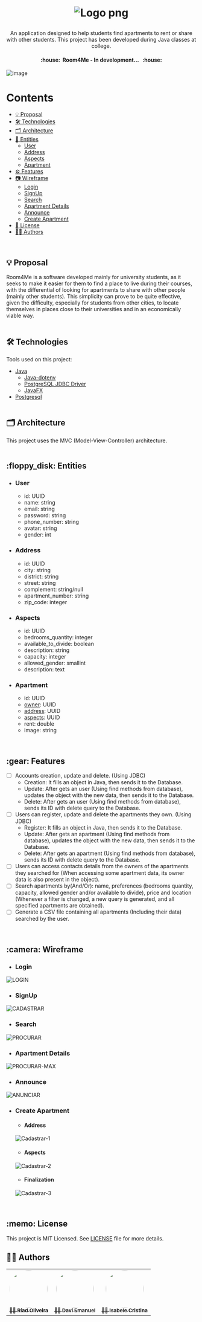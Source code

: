 <h1 align="center">

![Logo png](https://user-images.githubusercontent.com/88398990/156489186-24d246c7-fa32-4793-ae59-e29bc99e09ce.png)

</h1>

<p align="center">
  An application designed to help students find apartments to rent or share with other students. This project has been developed during Java classes at college.
</p>

<h4 align="center">
	:house:&nbsp; Room4Me - In development... &nbsp; :house: </br>
</h4>

![image](https://img.shields.io/github/license/RiadOliveira/Room4Me)

Contents
=================
<!--ts-->
   * [💡 Proposal](#proposal)
   * [🛠 Technologies](#technologies)
   * [🗂  Architecture ](#architecture )
   * [:floppy_disk: Entities](#entities)
      * [User](#entity-user)
      * [Address](#entity-address)
      * [Aspects](#entity-aspects)
      * [Apartment](#entity-apartment)
   * [:gear: Features](#features)
   * [:camera: Wireframe](#wireframe)
      * [Login](#login)
      * [SignUp](#sign-up)
      * [Search](#search)
      * [Apartment Details](#apartment-details)
      * [Announce](#announce)
      * [Create Apartment](#create-apartment)
   * [:memo: License](#license)
   * [👨‍💻 Authors](#authors)
<!--te-->
</br>
<h2 id="proposal">💡 Proposal</h2>
Room4Me is a software developed mainly for university students, as it seeks to make it easier for them to find a place to live during their courses, with the differential of looking for apartments to share with other people (mainly other students). This simplicity can prove to be quite effective, given the difficulty, especially for students from other cities, to locate themselves in places close to their universities and in an economically viable way.
</br> </br> 

<h2 id="technologies">🛠 Technologies</h2>
Tools used on this project:

- [Java](https://www.java.com/)
  - [Java-dotenv](https://jar-download.com/artifact-search/java-dotenv)
  - [PostgreSQL JDBC Driver](https://jdbc.postgresql.org/download.html)
  - [JavaFX](https://openjfx.io/)
- [Postgresql](https://www.postgresql.org/) </br></br>

<h2 id="architecture">🗂 Architecture</h2>
This project uses the MVC (Model-View-Controller) architecture.
</br> </br> 

<h2 id="entities">:floppy_disk: Entities</h2>

- <h3 id="entity-user">User</h3>

  - id: UUID
  - name: string
  - email: string
  - password: string
  - phone_number: string
  - avatar: string
  - gender: int 

- <h3 id="entity-address">Address</h3>

  - id: UUID
  - city: string
  - district: string
  - street: string
  - complement: string/null
  - apartment_number: string
  - zip_code: integer

- <h3 id="entity-aspects">Aspects</h3>

  - id: UUID
  - bedrooms_quantity: integer
  - available_to_divide: boolean
  - description: string
  - capacity: integer
  - allowed_gender: smallint
  - description: text

- <h3 id="entity-apartment">Apartment</h3>

  - id: UUID
  - <a href="#entity-user">owner</a>: UUID
  - <a href="#entity-address">address</a>: UUID
  - <a href="#entity-aspects">aspects</a>: UUID
  - rent: double
  - image: string

</br>

<h2 id="features">:gear: Features</h2>

- [ ] Accounts creation, update and delete. (Using JDBC)
  - Creation: It fills an object in Java, then sends it to the Database.
  - Update: After gets an user (Using find methods from database), updates the object with the new data, then sends it to the Database.
  - Delete: After gets an user (Using find methods from database), sends its ID with delete query to the Database.
- [ ] Users can register, update and delete the apartments they own. (Using JDBC)
  - Register: It fills an object in Java, then sends it to the Database.
  - Update: After gets an apartment (Using find methods from database), updates the object with the new data, then sends it to the Database.
  - Delete: After gets an apartment (Using find methods from database), sends its ID with delete query to the Database.
- [ ] Users can access contacts details from the owners of the apartments they searched for (When accessing some apartment data, its owner data is also present in the object).
- [ ] Search apartments by(And/Or): name, preferences (bedrooms quantity, capacity, allowed gender and/or available to divide), price and location (Whenever a filter is changed, a new query is generated, and all specified apartments are obtained).
- [ ] Generate a CSV file containing all apartments (Including their data) searched by the user.

</br>

<h2 id="wireframe">:camera: Wireframe</h2>

- <h3 id="login">Login</h3>
![LOGIN](https://user-images.githubusercontent.com/88398990/158809949-26035b52-fd5a-4706-a3df-8ef2ee0ea901.png)

- <h3 id="sign-up">SignUp</h3>
 ![CADASTRAR](https://user-images.githubusercontent.com/88398990/158810112-74159d52-bf73-4b9e-b991-4606f2abfcc4.png)

- <h3 id="search">Search</h3>
![PROCURAR](https://user-images.githubusercontent.com/88398990/160292004-c5debad7-c1b0-42c0-bc06-481c70850de3.png)


- <h3 id="apartment-details">Apartment Details</h3>
![PROCURAR-MAX](https://user-images.githubusercontent.com/88398990/160292016-f734b579-61c9-4df1-b3bc-e30c99c1d060.png)


- <h3 id="announce">Announce</h3>
![ANUNCIAR](https://user-images.githubusercontent.com/88398990/160292025-526b5c8e-6af0-48bf-b0a4-3bcbd26a0db7.png)


- <h3 id="create-apartment">Create Apartment</h3>

  - #### Address
  ![Cadastrar-1](https://user-images.githubusercontent.com/88398990/158810857-365dd580-365f-4e69-be7d-e0354155cf12.png)
  
  - #### Aspects
   ![Cadastrar-2](https://user-images.githubusercontent.com/88398990/160292032-4fc210cf-42f5-41b4-a9e9-3166e9be4cdc.png)


  - #### Finalization
  ![Cadastrar-3](https://user-images.githubusercontent.com/88398990/158810885-cebbbd4c-601a-4b12-8b32-05bedcb6717d.png)

</br>

<h2 id="license">:memo: License</h2>
This project is MIT Licensed. See <a href="https://github.com/RiadOliveira/Room4Me/blob/main/LICENSE">LICENSE</a> file for more details.

</br>

<h2 id="authors">👨‍💻 Authors</h2>

<table>
  <tr>
    <td align="center">
      <a href="https://github.com/RiadOliveira">
        <img style="border-radius: 50%;" src="https://avatars.githubusercontent.com/u/69125013?v=4" width="100px;" alt=""/>
        <br /><sub><b>👨‍💻 Ríad Oliveira</b></sub>
      </a>
    </td>
    <td align="center">
      <a href="https://github.com/DaviEmanuelll">
        <img style="border-radius: 50%;" src="https://avatars.githubusercontent.com/u/88398990?v=4" width="100px;" alt=""/>
        <br /><sub><b>👨‍💻 Davi Emanuel</b></sub>
      </a>
    </td>
    <td align="center">
      <a href="https://github.com/isabeleLima">
        <img style="border-radius: 50%;" src="https://avatars.githubusercontent.com/u/58983203?v=4" width="100px;" alt=""/>
        <br /><sub><b>👩‍💻 Isabele Cristina</b></sub>
      </a>
    </td>
  </tr>
</table>
